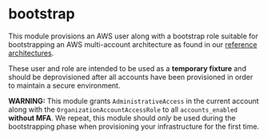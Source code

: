 # bootstrap

This module provisions an AWS user along with a bootstrap role suitable for bootstrapping an AWS multi-account architecture as found in our [reference architectures](https://github.com/cloudposse/reference-architecutres). 

These user and role are intended to be used as a **temporary fixture** and should be deprovisioned after all accounts have been provisioned in order to maintain a secure environment.

__WARNING:__ This module grants `AdministrativeAccess` in the current account along with the `OrganizationAccountAccessRole` to all `accounts_enabled` **without MFA**. We repeat, this module should *only* be used during the bootstrapping phase when provisioning your infrastructure for the first time.

